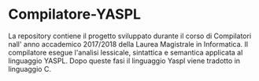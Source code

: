 # Compilatore-YASPL
La repository contiene il progetto sviluppato durante il corso di Compilatori nall' anno accademico 2017/2018 
della Laurea Magistrale in Informatica.
Il compilatore esegue l'analisi lessicale, sintattica e semantica applicata al linguaggio YASPL.
Dopo queste fasi il linguaggio Yaspl viene tradotto in linguaggio C.
